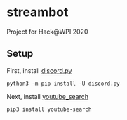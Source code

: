 # streambot
Project for Hack@WPI 2020

## Setup

First, install [discord.py](https://discordpy.readthedocs.io/en/latest/intro.html#installing)
```
python3 -m pip install -U discord.py
```

Next, install [youtube_search](https://pypi.org/project/youtube-search/)
```
pip3 install youtube-search
```
